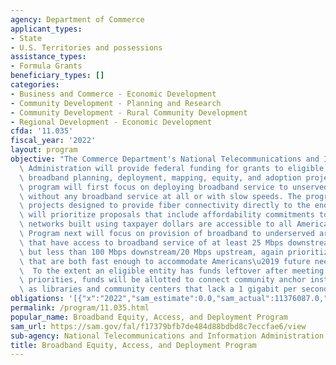 ```yaml
---
agency: Department of Commerce
applicant_types:
- State
- U.S. Territories and possessions
assistance_types:
- Formula Grants
beneficiary_types: []
categories:
- Business and Commerce - Economic Development
- Community Development - Planning and Research
- Community Development - Rural Community Development
- Regional Development - Economic Development
cfda: '11.035'
fiscal_year: '2022'
layout: program
objective: "The Commerce Department's National Telecommunications and Information\
  \ Administration will provide federal funding for grants to eligible entities for\
  \ broadband planning, deployment, mapping, equity, and adoption projects.  The BEAD\
  \ program will first focus on deploying broadband service to unserved areas, those\
  \ without any broadband service at all or with slow speeds. The program will prioritize\
  \ projects designed to provide fiber connectivity directly to the end user. It also\
  \ will prioritize proposals that include affordability commitments to ensure that\
  \ networks built using taxpayer dollars are accessible to all Americans.  The BEAD\
  \ Program next will focus on provision of broadband to underserved areas\u2014those\
  \ that have access to broadband service of at least 25 Mbps downstream/3 Mbps upstream\
  \ but less than 100 Mbps downstream/20 Mbps upstream, again prioritizing fiber services\
  \ that are both fast enough to accommodate Americans\u2019 future needs and affordable.\
  \  To the extent an eligible entity has funds leftover after meeting these two statutory\
  \ priorities, funds will be allotted to connect community anchor institutions such\
  \ as libraries and community centers that lack a 1 gigabit per second (Gbps) connection."
obligations: '[{"x":"2022","sam_estimate":0.0,"sam_actual":11376087.0,"usa_spending_actual":11376087.09},{"x":"2023","sam_estimate":243174418.0,"sam_actual":0.0,"usa_spending_actual":244424370.46},{"x":"2024","sam_estimate":41600000000.0,"sam_actual":0.0,"usa_spending_actual":0.0}]'
permalink: /program/11.035.html
popular_name: Broadband Equity, Access, and Deployment Program
sam_url: https://sam.gov/fal/f17379bfb7de484d88bdbd8c7eccfae6/view
sub-agency: National Telecommunications and Information Administration
title: Broadband Equity, Access, and Deployment Program
---
```

